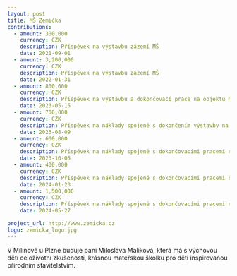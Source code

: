 ```yaml
---
layout: post
title: MŠ Zemička
contributions:
  - amount: 300,000
    currency: CZK
    description: Příspěvek na výstavbu zázemí MŠ
    date: 2021-09-01
  - amount: 3,200,000
    currency: CZK
    description: Příspěvek na výstavbu zázemí MŠ
    date: 2022-01-31
  - amount: 800,000
    currency: CZK
    description: Příspěvek na výstavbu a dokončovací práce na objektu MŠ Zemička
    date: 2023-05-15
  - amount: 700,000
    currency: CZK
    description: Příspěvek na náklady spojené s dokončením výstavby na objektu MŠ Zemička
    date: 2023-08-09
  - amount: 600,000
    currency: CZK
    description: Příspěvek na náklady spojené s dokončovacími pracemi na objektu MŠ Zemička, nákup vybavení
    date: 2023-10-05
  - amount: 400,000
    currency: CZK
    description: Příspěvek na náklady spojené s dokončovacími pracemi na objektu MŠ Zemička, nákup vybavení
    date: 2024-01-23
  - amount: 1,500,000
    currency: CZK
    description: Příspěvek na náklady spojené s dokončovacími pracemi na objektu MŠ Zemička, nákup vybavení
    date: 2024-05-27

project_url: http://www.zemicka.cz
logo: zemicka_logo.jpg
---
```


V Milínově u Plzně buduje paní Miloslava Malíková, která má s výchovou dětí celoživotní zkušenosti, krásnou mateřskou školku pro děti inspirovanou přírodním stavitelstvím.
